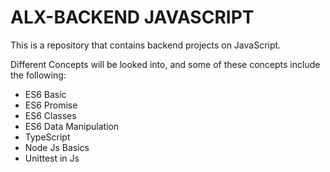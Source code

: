 # ALX-BACKEND JAVASCRIPT
This is a repository that contains backend projects on JavaScript.

Different Concepts will be looked into, and some of these concepts include the following:
- ES6 Basic
- ES6 Promise
- ES6 Classes
- ES6 Data Manipulation
- TypeScript
- Node Js Basics
- Unittest in Js
